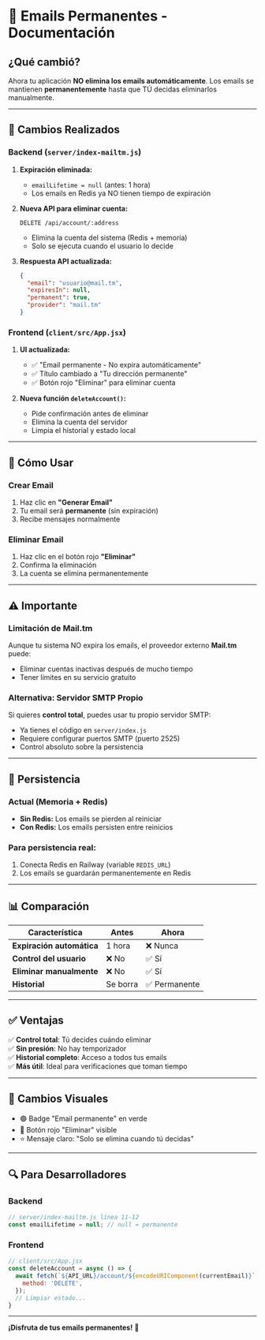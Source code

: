 # 🎉 Emails Permanentes - Documentación

## ¿Qué cambió?

Ahora tu aplicación **NO elimina los emails automáticamente**. Los emails se mantienen **permanentemente** hasta que TÚ decidas eliminarlos manualmente.

---

## 📝 Cambios Realizados

### Backend (`server/index-mailtm.js`)

1. **Expiración eliminada:**
   - `emailLifetime = null` (antes: 1 hora)
   - Los emails en Redis ya NO tienen tiempo de expiración
   
2. **Nueva API para eliminar cuenta:**
   ```
   DELETE /api/account/:address
   ```
   - Elimina la cuenta del sistema (Redis + memoria)
   - Solo se ejecuta cuando el usuario lo decide

3. **Respuesta API actualizada:**
   ```json
   {
     "email": "usuario@mail.tm",
     "expiresIn": null,
     "permanent": true,
     "provider": "mail.tm"
   }
   ```

### Frontend (`client/src/App.jsx`)

1. **UI actualizada:**
   - ✅ "Email permanente - No expira automáticamente"
   - ✅ Título cambiado a "Tu dirección permanente"
   - ✅ Botón rojo "Eliminar" para eliminar cuenta

2. **Nueva función `deleteAccount()`:**
   - Pide confirmación antes de eliminar
   - Elimina la cuenta del servidor
   - Limpia el historial y estado local

---

## 🚀 Cómo Usar

### Crear Email
1. Haz clic en **"Generar Email"**
2. Tu email será **permanente** (sin expiración)
3. Recibe mensajes normalmente

### Eliminar Email
1. Haz clic en el botón rojo **"Eliminar"**
2. Confirma la eliminación
3. La cuenta se elimina permanentemente

---

## ⚠️ Importante

### Limitación de Mail.tm
Aunque tu sistema NO expira los emails, el proveedor externo **Mail.tm** puede:
- Eliminar cuentas inactivas después de mucho tiempo
- Tener límites en su servicio gratuito

### Alternativa: Servidor SMTP Propio
Si quieres **control total**, puedes usar tu propio servidor SMTP:
- Ya tienes el código en `server/index.js`
- Requiere configurar puertos SMTP (puerto 2525)
- Control absoluto sobre la persistencia

---

## 🔧 Persistencia

### Actual (Memoria + Redis)
- **Sin Redis:** Los emails se pierden al reiniciar
- **Con Redis:** Los emails persisten entre reinicios

### Para persistencia real:
1. Conecta Redis en Railway (variable `REDIS_URL`)
2. Los emails se guardarán permanentemente en Redis

---

## 📊 Comparación

| Característica | Antes | Ahora |
|---|---|---|
| **Expiración automática** | 1 hora | ❌ Nunca |
| **Control del usuario** | ❌ No | ✅ Sí |
| **Eliminar manualmente** | ❌ No | ✅ Sí |
| **Historial** | Se borra | ✅ Permanente |

---

## ✅ Ventajas

✅ **Control total**: Tú decides cuándo eliminar  
✅ **Sin presión**: No hay temporizador  
✅ **Historial completo**: Acceso a todos tus emails  
✅ **Más útil**: Ideal para verificaciones que toman tiempo  

---

## 🎨 Cambios Visuales

- 🟢 Badge "Email permanente" en verde
- 🔴 Botón rojo "Eliminar" visible
- ⭐ Mensaje claro: "Solo se elimina cuando tú decidas"

---

## 🔍 Para Desarrolladores

### Backend
```javascript
// server/index-mailtm.js línea 11-12
const emailLifetime = null; // null = permanente
```

### Frontend
```javascript
// client/src/App.jsx
const deleteAccount = async () => {
  await fetch(`${API_URL}/account/${encodeURIComponent(currentEmail)}`, {
    method: 'DELETE',
  });
  // Limpiar estado...
}
```

---

**¡Disfruta de tus emails permanentes!** 🎉
